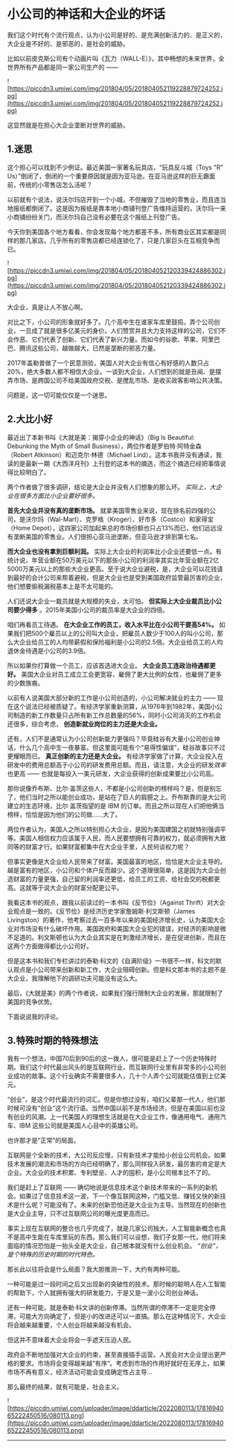 # 小公司的神话和大企业的坏话

我们这个时代有个流行观点，认为小公司是好的、是充满创新活力的、是正义的，大企业是不好的、是邪恶的，是社会的威胁。

比如以前皮克斯公司有个动画片叫《瓦力（WALL-E）》，其中畅想的未来世界，全世界所有产品都是同一家公司生产的 —— 

![https://piccdn3.umiwi.com/img/201804/05/201804052119228879724252.jpg](https://piccdn3.umiwi.com/img/201804/05/201804052119228879724252.jpg)

这显然就是在担心大企业垄断对世界的威胁。

## 1.迷思

这个担心可以找到不少例证。最近美国一家著名玩具店，“玩具反斗城（Toys "R" Us）”倒闭了，倒闭的一个重要原因就是因为亚马逊。在亚马逊这样的巨无霸面前，传统的小零售店怎么活呢？

以前就有个说法，说沃尔玛店开到一个小城，不但摧毁了当地的零售业，而且连当地报纸都倒闭了。这是因为报纸是靠本地小商铺刊登广告维持运营的，沃尔玛一来小商铺纷纷关门，而沃尔玛自己没有必要在这个报纸上刊登广告。

今天你到美国各个地方看看，你会发现每个地方都差不多，所有商业区其实都是同样的那几家店。几乎所有的零售店都已经连锁化了，只是几家巨头在互相竞争而已。

![https://piccdn3.umiwi.com/img/201804/05/201804052120339424886302.jpg](https://piccdn3.umiwi.com/img/201804/05/201804052120339424886302.jpg)

大企业，真是让人不放心啊。

对比之下，小公司的形象就好多了。几个高中生在谁家车库里鼓捣，弄个公司创业，一旦成了就是很多亿美元的身价。人们赞赏并且大力支持这样的公司，它们不会作恶、它们代表了创新、它们代表了新兴力量。而如今的谷歌、苹果、阿里巴巴、腾讯这些公司，越做越大，已然是垄断的邪恶力量。

2017年盖勒普做了一个民意测验，美国人对大企业有信心有好感的人数只占20%，绝大多数人都不相信大企业。一谈到大企业，人们想到的就是丑闻、是摆弄市场、是跨国公司不给美国政府交税、是搅乱市场、是收买政客影响公共决策。

问题是，这一切可能仅仅是一个迷思。

## 2.大比小好

最近出了本新书叫《大就是美：揭穿小企业的神话》（Big Is Beautiful: Debunking the Myth of Small Business），两位作者是罗伯特·阿特金森（Robert Atkinson）和迈克尔·林德（Michael Lind）。这本书我并没有通读，我读的是最新一期《大西洋月刊》上刊登的这本书的摘选，而这个摘选已经把事情说得比较明白了。

两个作者做了很多调研，结论是大企业并没有人们想象的那么坏。 *实际上，大企业在很多方面比小企业要好很多。*

 **首先大企业并没有真的垄断市场。** 就拿美国零售业来说，现在排名前四强的公司，是沃尔玛（Wal-Mart）、克罗格（Kroger）、好市多（Costco）和家得宝（Home Depot），这四家公司加起来总的市场份额也只占13%而已，他们远远没有垄断美国的零售业。人们很担心亚马逊垄断，但亚马逊才排到第七名。

 **而大企业也没有拿到巨额利润。** 实际上大企业的利润率比小企业还要低一点。有统计说，年营业额在50万美元以下的那些小公司的利润率其实比年营业额在2亿5000万美元以上的那些大企业更高。至于说大企业避税，是，大企业可以花钱请到最好的会计公司来帮着避税，但是大企业也是受到美国政府监管最厉害的企业，他们想要偷税漏税基本上是不太可能的。

人们还说大企业一裁员就是大规模的失业，太可怕。 **但实际上大企业裁员比小公司要少得多** 。2015年美国小公司的裁员率是大企业的四倍。

咱们再看员工待遇。 **在大企业工作的员工，收入水平比在小公司干要高54%。** 如果我们把500个雇员以上的公司叫大企业，把雇员人数少于100人的叫小公司，那么大企业给员工的人均带薪假和保险福利是小公司的2.5倍。大企业给员工的人均退休金待遇是小公司的3.9倍。

所以如果你打算做一个员工，应该首选进大企业。 **大企业员工连政治待遇都更好。** 美国大企业对员工成立工会更宽容，雇佣了更大比例的女性，也雇佣了更多的少数族裔。

以前有人说美国大部分新的工作是小公司创造的，小公司解决就业的主力 —— 现在这个说法已经被质疑了。有经济学家重新测算，从1976年到1982年，美国小公司制造的新工作数量只占所有新工作总数量的56%，同时小公司消灭的工作机会还很多，综合考虑， **创造新就业岗位的主力还是大企业。**

还有，人们不是通常认为小公司创新能力更强吗？毕竟硅谷有大量小公司创业神话，什么几个高中生一夜暴富。但这里面可能有个“易得性偏误”，硅谷故事只不过更耀眼而已。 **真正创新的主力还是大企业。** 有经济学家做了计算，大企业投入在研发中的费用总额高于小公司的研发费用总额。而且，请注意，大企业的研发*效率*也更高 —— 也就是每投入一美元研发，大企业获得的创新成果要比小公司高。

那你说像乔布斯、比尔·盖茨这些人，不都是小公司创新的榜样吗？是，但是别忘了，他们当时之所以能创业成功，是站在了巨人的肩膀之上。乔布斯靠的是大公司建立的生态环境，比尔·盖茨指望的是 IBM 的订单。而且之所以现在人们把他俩当榜样，恰恰是因为他们的公司做……大了。

两位作者认为，美国人之所以特别担心大企业，是因为美国建国之初就特别强调平等。美国人相信权力应该属于人民，而人民要想拥有可靠的权力，就必须拥有大致同等的财富才行。如果财富都集中在大企业手里，人民何谈权力呢？

但事实更像是大企业给人民带来了财富。美国最富的地区，恰恰是大企业主导的。越是富有的地区，小公司和个体户反而越少。这个道理很简单，这是因为大企业创造财富的力量更强，自己留的利润率还更低，给员工的工资、给社会交的税都更高。这就等于说大企业的财富分配更公平。

我看这本书的观点，跟我以前读过的一本书叫《反节俭》（Against Thrift）对大企业观点是一致的。《反节俭》是经济历史学家詹姆斯·利文斯顿（James Livingston）的著作，他考察过去一百多年以来的美国经济增长史，认为美国大企业对市场没有什么破坏作用。美国政府和美国大企业犯的错误，对经济的影响是微不足道的。利文斯顿也认为大企业其实是在刺激经济增长，是在促进创新，而且在这两个方面做得都比小公司好。

但是这本书和我们专栏讲过的泰勒·科文的《自满阶级》一书很不一样，科文的默认观点是小公司带来创新和新工作，大企业阻碍创新。但是科文那本书的主题不是大企业，我理解他下的调研功夫可能没有这么大。

最后，《大就是美》的两个作者说，如果我们强行限制大企业的发展，那就限制了美国的竞争优势。

下面说说我的评论。

## 3.特殊时期的特殊想法

我有一个想法，中国70后到90后的这一拨人，很可能是赶上了一个历史特殊时期。我们这个时代最出风头的是互联网行业，而互联网行业里有非常多的小公司创业成功的故事。这个行业确实不需要很多人，几十个人弄个公司就能估值到上亿美元。

“创业”，是这个时代最流行的词汇。但是你想过没有，咱们父辈那一代人，他们那时候可没有“创业”这个流行语。当然中国以前不是市场经济，但是在美国以前也没有创业的风潮。上一代美国人的理想生活就是在大企业工作，像通用电气、通用汽车、IBM 这些公司就是美国人心目中的英雄公司。

也许那才是“正常”的局面。

互联网是个全新的技术，大公司反应慢，只有新技术才能给小创业公司机会。如果技术发展的潮流和市场的方向已经明确了，那么同样投入研发，最厉害的肯定是大企业。大企业的技术积累、专利壁垒、人才的囤积，是小公司根本比不了的。

我们是赶上了互联网 —— 确切地说是信息技术这个新技术带来的一系列的新机会。如果过了信息技术这一波，下一个像互联网这种，门槛又低、赚钱又快的新技术是什么呢？可能没有了。未来的创新恐怕还是大企业为主导。当然现在的创新也是大企业主导，只不过互联网公司的曝光度更高而已。

事实上现在互联网的整合也几乎完成了，就是几家公司独大，人工智能新概念也真不是高中生能在车库里玩的东西。那么我们可以设想，我们子女那一代，他们将来面临的情况恐怕是一抬头全是大企业，自己根本就没有什么创业机会。 *“创业”，是个特殊的历史时期的时代特色。*

那长此以往将会是什么局面？我大胆推测一下，大约有两种可能。

一种可能是过一段时间之后又出现新的突破性的技术。那时候的聪明人在人工智能的帮助下，个人就拥有强大的研发能力，于是又是一波小公司创业神话。

还有一种可能，就是泰勒·科文讲的创新停滞。当然所谓的停滞不一定是完全停滞，可能大方向确定了，但是小的改进还可以一直搞。那么在这种情况下，大企业将会越来越重要，个人创业将越来越没有机会。

但这并不意味着大企业将会一手遮天压迫人民。

政府会不断地加强对大企业的约束，甚至直接插手运营。人民会对大企业提出更严格的要求。市场将会变得越来越“有序”。考虑到市场的作用好就好在无序上，如果市场不再有意义，经济活动可能会变成确定性占主导…

那么最终的结果，就有可能是，社会主义。

![https://piccdn.umiwi.com/uploader/image/ddarticle/2022080113/1781694065222450516/080113.png](https://piccdn.umiwi.com/uploader/image/ddarticle/2022080113/1781694065222450516/080113.png)

---
